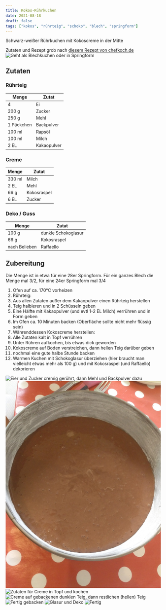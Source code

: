 ```yaml
---
title: Kokos-Rührkuchen
date: 2021-08-18
draft: false
tags: ["kokos", "rührteig", "schoko", "blech", "springform"]
---
```


Schwarz-weißer Rührkuchen mit Kokoscreme in der Mitte

Zutaten und Rezept grob nach [diesem Rezept von chefkoch.de](https://www.chefkoch.de/rezepte/2421681382131890/Saftiger-Kokoskuchen-vom-Blech.html)
![Geht als Blechkuchen oder in Springform](/img/Kokos-Rührkuchen/08-kleines_blech.jpg)

## Zutaten

### Rührteig

| Menge      | Zutat       |
|------------|-------------|
| 4          | Ei          |
| 200 g      | Zucker      |
| 250 g      | Mehl        |
| 1 Päckchen | Backpulver  |
| 100 ml     | Rapsöl      |
| 100 ml     | Milch       |
| 2 EL       | Kakaopulver |

### Creme

| Menge  | Zutat       |
|--------|-------------|
| 330 ml | Milch       |
| 2 EL   | Mehl        |
| 66 g   | Kokosraspel |
| 6 EL   | Zucker      |

### Deko / Guss

| Menge         | Zutat               |
|---------------|---------------------|
| 100 g         | dunkle Schokoglasur |
| 66 g          | Kokosraspel         |
| nach Belieben | Raffaello           |

## Zubereitung

Die Menge ist in etwa für eine 28er Springform.
Für ein ganzes Blech die Menge mal 3/2, für eine 24er Springform mal 3/4

1. Ofen auf ca. 170°C vorheizen
2. Rührteig:
  2. Aus allen Zutaten außer dem Kakaopulver einen Rührteig herstellen
  3. Teig halbieren und in 2 Schüsseln geben
  4. Eine Hälfte mit Kakaopulver (und evtl 1-2 EL Milch) verrühren und in Form geben
  5. Im Ofen ca. 10 Minuten backen (Oberfläche sollte nicht mehr flüssig sein)
3. Währenddessen Kokoscreme herstellen:
  1. Alle Zutaten kalt in Topf verrühren
  2. Unter Rühren aufkochen, bis etwas dick geworden
4. Kokoscreme auf Boden verstreichen, dann hellen Teig darüber geben
5. nochmal eine gute halbe Stunde backen
6. Warmen Kuchen mit Schokoglasur überziehen (hier braucht man vielleicht etwas mehr als 100 g) und mit Kokosraspel (und Raffaello) dekorieren



![Eier und Zucker cremig gerührt, dann Mehl und Backpulver dazu](/img/Kokos-Rührkuchen/01-Eier-Zucker.jpg)
![hälfte des Teiges mit Kakao -> in Form](/img/Kokos-Rührkuchen/02-dunkler-Rührteig.jpg)
![Zutaten für Creme in Topf und kochen](/img/Kokos-Rührkuchen/03-Creme-kochen.jpg)
![Creme auf gebackenen dunklen Teig, dann restlichen (hellen) Teig](/img/Kokos-Rührkuchen/04-Creme-auf-Teig.jpg)
![Fertig gebacken](/img/Kokos-Rührkuchen/05-fertig-gebacken.jpg)
![Glasur und Deko](/img/Kokos-Rührkuchen/06-Glasur.jpg)
![Fertig](/img/Kokos-Rührkuchen/07-fertig.jpg)
